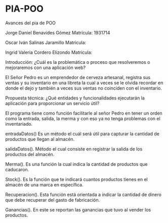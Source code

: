 # PIA-POO
Avances del pia de POO

Jorge Daniel Benavides Gómez Matrícula: 1931714

Oscar Iván Salinas Jaramillo Matricula:

Ingrid Valeria Cordero Elizondo Matricula:

Introducción: ¿Cuál es la problemática o proceso que resolveremos o mejoraremos con una aplicación web?

El Señor Pedro es un emprendedor de cerveza artesanal, registra sus ventas y su inventario en una libreta la cual a veces se le olvida recordar en donde el dejo y también a veces sus ventas no coinciden con el inventario.

Propuesta técnica: ¿Qué entidades y funcionalidades ejecutarán la aplicación para proporcionar un servicio útil?


El programa tiene como función facilitarle al señor Pedro en tener un orden como la entrada, salida, la merma y con eso ya no tenga problemas con el inventariado.



entradaDatos() Es un método el cuál será útil para capturar la cantidad de productos que llegan al almacén.

salidaDatos(). Método el cual consiste en registrar la salida de los productos del almacén.

Merma(). Es una función la cual indica la cantidad de productos que caducaron.

Stock(). Es la función que te indicará cuantos productos tienes en el almacén de una marca en específica.

Recuperacion(). Esta función está orientada a indicar la cantidad de dinero que debe recuperar del gasto de fabricación.

Ganancias(). En este se reportan las ganancias que tuvo al vender los productos.

